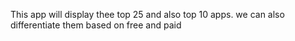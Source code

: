 This app will display thee top 25 and also top 10 apps.
we can also differentiate them based on free and paid
